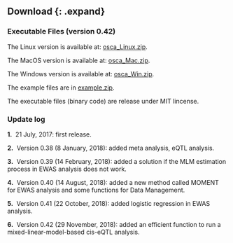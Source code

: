 
## Download {: .expand}
### Executable Files (version 0.42) 

The Linux version is available at:
[osca\_Linux.zip](./download/osca_Linux.zip).

The MacOS version is available at:
[osca\_Mac.zip](./download/osca_Mac.zip).

The Windows version is available at:
[osca\_Win.zip](./download/osca_Win.zip).

The example files are in [example.zip](./download/example.zip).

The executable files (binary code) are release under MIT lincense.

### Update log 


**1.**  21 July, 2017: first release.

**2.**  Version 0.38 (8 January, 2018): added meta analysis, eQTL analysis.

**3.**  Version 0.39 (14 February, 2018): added a solution if the MLM estimation process in EWAS analysis does not work.

**4.**  Version 0.40 (14 August, 2018): added a new method called MOMENT for EWAS analysis and some functions for Data Management.

**5.**  Version 0.41 (22 October, 2018): added logistic regression in EWAS analysis.

**6.**  Version 0.42 (29 November, 2018): added an efficient function to run a mixed-linear-model-based cis-eQTL analysis.

